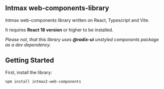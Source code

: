 ## Intmax web-components-library

Intmax web-components library written on React, Typescript and Vite. 

It requires **React 18 version** or higher to be installed.

*Please not, that this library uses **@radix-ui** unstyled components package as a dev dependency.* 

## Getting Started

First, install the library:

```bash
npm install intmax2-web-components
```